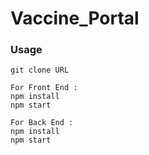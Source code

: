# Vaccine_Portal

### Usage

```
git clone URL

For Front End :
npm install
npm start

For Back End :
npm install
npm start
```
